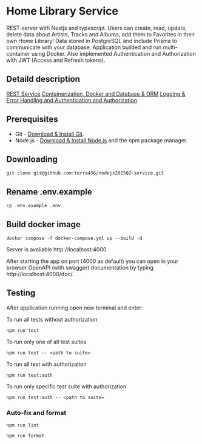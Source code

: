 # Home Library Service

REST-server with Nestjs and typescript. Users can create, read, update, delete data about Artists, Tracks and Albums, add them to Favorites in their own Home Library!
Data stored in PostgreSQL and include Prisma to communicate with your database.
Application builded and run multi-container using Docker.
Also implemented Authentication and Authorization with JWT (Access and Refresh tokens).

## Detaild description

[REST Service](https://github.com/AlreadyBored/nodejs-assignments/blob/main/assignments/rest-service/assignment.md)
[Containerization, Docker and Database & ORM](https://github.com/AlreadyBored/nodejs-assignments/blob/main/assignments/containerization-database-orm/assignment.md)
[Logging & Error Handling and Authentication and Authorization](https://github.com/AlreadyBored/nodejs-assignments/blob/main/assignments/logging-error-authentication-authorization/assignment.md)

## Prerequisites

- Git - [Download & Install Git](https://git-scm.com/downloads).
- Node.js - [Download & Install Node.js](https://nodejs.org/en/download/) and the npm package manager.

## Downloading

```
git clone git@github.com:terra456/nodejs2025Q2-service.git
```

## Rename .env.example

```
cp .env.example .env
```

## Build docker image

```
docker compose -f docker-compose.yml up --build -d
```

Server is avaliable http://localhost:4000

After starting the app on port (4000 as default) you can open
in your browser OpenAPI (with swagger) documentation by typing http://localhost:4000/doc/.

## Testing

After application running open new terminal and enter:

To run all tests without authorization

```
npm run test
```

To run only one of all test suites

```
npm run test -- <path to suite>
```

To run all test with authorization

```
npm run test:auth
```

To run only specific test suite with authorization

```
npm run test:auth -- <path to suite>
```

### Auto-fix and format

```
npm run lint
```

```
npm run format
```
